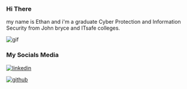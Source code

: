 ### Hi There

my name is Ethan and i'm a graduate Cyber Protection and Information Security from John bryce and ITsafe colleges.

![gif](https://camo.githubusercontent.com/d87412330e179c453793251de9ef574f11d2c570510e949304f1a767ad891b6c/68747470733a2f2f6d656469612e67697068792e636f6d2f6d656469612f336f456a4857706956494f475854356c396d2f67697068792e676966)



### My Socials Media

[![linkedin](https://www.shareicon.net/data/128x128/2017/06/30/888065_logo_512x512.png)](https://www.linkedin.com/in/ethan-benhamou/)

[![github](https://www.shareicon.net/data/48x48/2015/11/10/669662_animal_512x512.png)](https://github.com/gh0st-anonymous/)

